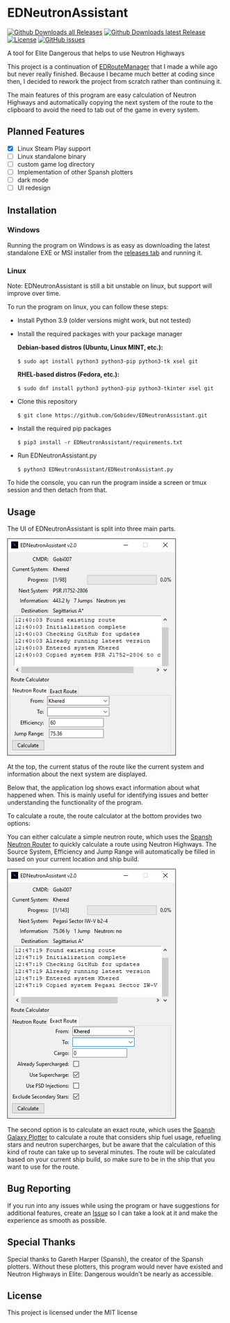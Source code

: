 # EDNeutronAssistant
[![Github Downloads all Releases](https://img.shields.io/github/downloads/Gobidev/EDNeutronAssistant/total)](https://github.com/Gobidev/EDNeutronAssistant/releases)
[![Github Downloads latest Release](https://img.shields.io/github/downloads/Gobidev/EDNeutronAssistant/latest/total)](https://github.com/Gobidev/EDNeutronAssistant/releases/latest)
[![License](https://img.shields.io/github/license/Gobidev/EDNeutronAssistant)](https://github.com/Gobidev/EDNeutronAssistant/blob/main/LICENSE)
[![GitHub issues](https://img.shields.io/github/issues/Gobidev/EDNeutronAssistant)](https://github.com/Gobidev/EDNeutronAssistant/issues)


A tool for Elite Dangerous that helps to use Neutron Highways

This project is a continuation of [EDRouteManager](https://github.com/Gobidev/EDRouteManager) that I made a while ago
but never really finished. Because I became much better at coding 
since then, I decided to rework the project from scratch rather than continuing it.

The main features of this program are easy calculation of Neutron Highways and automatically copying the next system of
the route to the clipboard to avoid the need to tab out of the game in every system.

## Planned Features
- [x] Linux Steam Play support
- [ ] Linux standalone binary
- [ ] custom game log directory  
- [ ] Implementation of other Spansh plotters
- [ ] dark mode
- [ ] UI redesign

## Installation

### Windows
Running the program on Windows is as easy as downloading the latest standalone EXE or MSI installer from the
[releases tab](https://github.com/Gobidev/EDNeutronAssistant/releases/) and running it.

### Linux
Note: EDNeutronAssistant is still a bit unstable on linux, but support will improve over time.

To run the program on linux, you can follow these steps:

- Install Python 3.9 (older versions might work, but not tested)
- Install the required packages with your package manager

    **Debian-based distros (Ubuntu, Linux MINT, etc.):**

    `$ sudo apt install python3 python3-pip python3-tk xsel git`

    **RHEL-based distros (Fedora, etc.):**

    `$ sudo dnf install python3 python3-pip python3-tkinter xsel git`

- Clone this repository

    `$ git clone https://github.com/Gobidev/EDNeutronAssistant.git`

- Install the required pip packages

    `$ pip3 install -r EDNeutronAssistant/requirements.txt`

- Run EDNeutronAssistant.py

    `$ python3 EDNeutronAssistant/EDNeutronAssistant.py`

To hide the console, you can run the program inside a screen or tmux session and then detach from that. 

## Usage
The UI of EDNeutronAssistant is split into three main parts.

![alt_text](https://github.com/Gobidev/EDNeutronAssistant/raw/main/screenshots/screenshot_simple_route.png)

At the top, the current status of the route like the current system and information about the next system are displayed.

Below that, the application log shows exact information about what happened when. This is mainly useful for identifying
issues and better understanding the functionality of the program.

To calculate a route, the route calculator at the bottom provides two options:

You can either calculate a simple neutron route, which uses the 
[Spansh Neutron Router](https://www.spansh.co.uk/plotter) to quickly calculate a route using Neutron Highways. The Source
System, Efficiency and Jump Range will automatically be filled in based on your current location and ship build.

![alt_text](https://github.com/Gobidev/EDNeutronAssistant/raw/main/screenshots/screenshot_exact_route.png)

The second option is to calculate an exact route, which uses the [Spansh Galaxy Plotter](https://www.spansh.co.uk/exact-plotter)
to calculate a route that considers ship fuel usage, refueling stars and neutron supercharges, but be aware that the calculation
of this kind of route can take up to several minutes. The route will be calculated
based on your current ship build, so make sure to be in the ship that you want to use for the route.

## Bug Reporting
If you run into any issues while using the program or have suggestions for additional features, create an
[Issue](https://github.com/Gobidev/EDNeutronAssistant/issues) so I can take a look at it and make the experience as smooth
as possible.

## Special Thanks
Special thanks to Gareth Harper (Spansh), the creator of the Spansh plotters. Without these plotters, this program would never have
existed and Neutron Highways in Elite: Dangerous wouldn't be nearly as accessible.

## License
This project is licensed under the MIT license